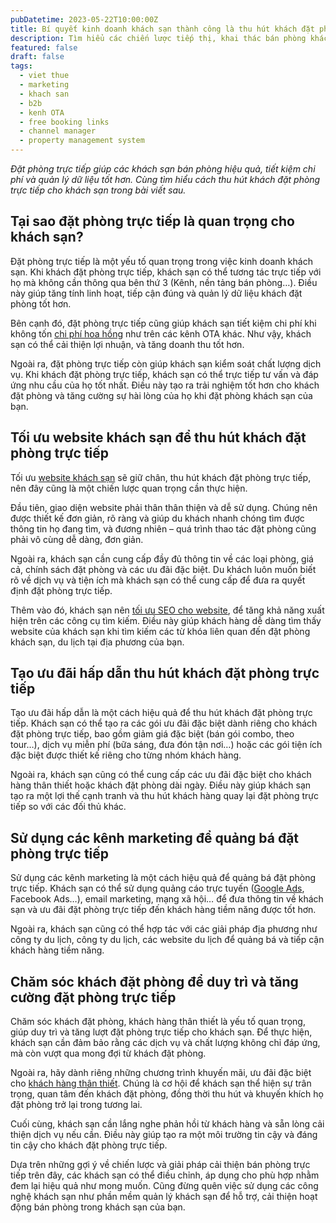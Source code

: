 ```yaml
---
pubDatetime: 2023-05-22T10:00:00Z
title: Bí quyết kinh doanh khách sạn thành công là thu hút khách đặt phòng trực tiếp
description: Tìm hiểu các chiến lược tiếp thị, khai thác bán phòng khách sạn hiệu quả trong chuỗi bài viết sau của nhavantuonglai để áp dụng và đem lại hiệu quả thiết thực cho giải pháp của bạn.
featured: false
draft: false
tags:
  - viet thue
  - marketing
  - khach san
  - b2b
  - kenh OTA
  - free booking links
  - channel manager
  - property management system
---
```


_Đặt phòng trực tiếp giúp các khách sạn bán phòng hiệu quả, tiết kiệm chi phí và quản lý dữ liệu tốt hơn. Cùng tìm hiểu cách thu hút khách đặt phòng trực tiếp cho khách sạn trong bài viết sau._

## Tại sao đặt phòng trực tiếp là quan trọng cho khách sạn?

Đặt phòng trực tiếp là một yếu tố quan trọng trong việc kinh doanh khách sạn. Khi khách đặt phòng trực tiếp, khách sạn có thể tương tác trực tiếp với họ mà không cần thông qua bên thứ 3 (Kênh, nền tảng bán phòng…). Điều này giúp tăng tính linh hoạt, tiếp cận đúng và quản lý dữ liệu khách đặt phòng tốt hơn.

Bên cạnh đó, đặt phòng trực tiếp cũng giúp khách sạn tiết kiệm chi phí khi không tốn [chi phí hoa hồng](https://nhavantuonglai.com/posts/) như trên các kênh OTA khác. Như vậy, khách sạn có thể cải thiện lợi nhuận, và tăng doanh thu tốt hơn.

Ngoài ra, đặt phòng trực tiếp còn giúp khách sạn kiểm soát chất lượng dịch vụ. Khi khách đặt phòng trực tiếp, khách sạn có thể trực tiếp tư vấn và đáp ứng nhu cầu của họ tốt nhất. Điều này tạo ra trải nghiệm tốt hơn cho khách đặt phòng và tăng cường sự hài lòng của họ khi đặt phòng khách sạn của bạn.

## Tối ưu website khách sạn để thu hút khách đặt phòng trực tiếp

Tối ưu [website khách sạn](https://nhavantuonglai.com/posts/) sẽ giữ chân, thu hút khách đặt phòng trực tiếp, nên đây cũng là một chiến lược quan trọng cần thực hiện.

Đầu tiên, giao diện website phải thân thân thiện và dễ sử dụng. Chúng nên được thiết kế đơn giản, rõ ràng và giúp du khách nhanh chóng tìm được thông tin họ đang tìm, và đương nhiên – quá trình thao tác đặt phòng cũng phải vô cùng dễ dàng, đơn giản.

Ngoài ra, khách sạn cần cung cấp đầy đủ thông tin về các loại phòng, giá cả, chính sách đặt phòng và các ưu đãi đặc biệt. Du khách luôn muốn biết rõ về dịch vụ và tiện ích mà khách sạn có thể cung cấp để đưa ra quyết định đặt phòng trực tiếp.

Thêm vào đó, khách sạn nên [tối ưu SEO cho website](https://nhavantuonglai.com/posts/huong-dan-hoan-chinh-ve-tiep-thi-cong-cu-tim-kiem-cho-khach-san-sem), để tăng khả năng xuất hiện trên các công cụ tìm kiếm. Điều này giúp khách hàng dễ dàng tìm thấy website của khách sạn khi tìm kiếm các từ khóa liên quan đến đặt phòng khách sạn, du lịch tại địa phương của bạn.

## Tạo ưu đãi hấp dẫn thu hút khách đặt phòng trực tiếp

Tạo ưu đãi hấp dẫn là một cách hiệu quả để thu hút khách đặt phòng trực tiếp. Khách sạn có thể tạo ra các gói ưu đãi đặc biệt dành riêng cho khách đặt phòng trực tiếp, bao gồm giảm giá đặc biệt (bán gói combo, theo tour…), dịch vụ miễn phí (bữa sáng, đưa đón tận nơi…) hoặc các gói tiện ích đặc biệt được thiết kế riêng cho từng nhóm khách hàng.

Ngoài ra, khách sạn cũng có thể cung cấp các ưu đãi đặc biệt cho khách hàng thân thiết hoặc khách đặt phòng dài ngày. Điều này giúp khách sạn tạo ra một lợi thế cạnh tranh và thu hút khách hàng quay lại đặt phòng trực tiếp so với các đối thủ khác.

## Sử dụng các kênh marketing để quảng bá đặt phòng trực tiếp

Sử dụng các kênh marketing là một cách hiệu quả để quảng bá đặt phòng trực tiếp. Khách sạn có thể sử dụng quảng cáo trực tuyến ([Google Ads](https://nhavantuonglai.com/posts/), Facebook Ads…), email marketing, mạng xã hội… để đưa thông tin về khách sạn và ưu đãi đặt phòng trực tiếp đến khách hàng tiềm năng được tốt hơn.

Ngoài ra, khách sạn cũng có thể hợp tác với các giải pháp địa phương như công ty du lịch, công ty du lịch, các website du lịch để quảng bá và tiếp cận khách hàng tiềm năng.

## Chăm sóc khách đặt phòng để duy trì và tăng cường đặt phòng trực tiếp

Chăm sóc khách đặt phòng, khách hàng thân thiết là yếu tố quan trọng, giúp duy trì và tăng lượt đặt phòng trực tiếp cho khách sạn. Để thực hiện, khách sạn cần đảm bảo rằng các dịch vụ và chất lượng không chỉ đáp ứng, mà còn vượt qua mong đợi từ khách đặt phòng.

Ngoài ra, hãy dành riêng những chương trình khuyến mãi, ưu đãi đặc biệt cho [khách hàng thân thiết](https://nhavantuonglai.com/posts/chien-luoc-cai-thien-long-trung-thanh-cua-khach-hang-trong-khach-san). Chúng là cơ hội để khách sạn thể hiện sự trân trọng, quan tâm đến khách đặt phòng, đồng thời thu hút và khuyến khích họ đặt phòng trở lại trong tương lai.

Cuối cùng, khách sạn cần lắng nghe phản hồi từ khách hàng và sẵn lòng cải thiện dịch vụ nếu cần. Điều này giúp tạo ra một môi trường tin cậy và đáng tin cậy cho khách đặt phòng trực tiếp.

Dựa trên những gợi ý về chiến lược và giải pháp cải thiện bán phòng trực tiếp trên đây, các khách sạn có thể điều chỉnh, áp dụng cho phù hợp nhằm đem lại hiệu quả như mong muốn. Cũng đừng quên việc sử dụng các công nghệ khách sạn như phần mềm quản lý khách sạn để hỗ trợ, cải thiện hoạt động bán phòng trong khách sạn của bạn.
